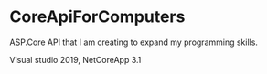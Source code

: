 # CoreApiForComputers

ASP.Core API that I am creating to 
expand my programming skills.

Visual studio 2019, 
NetCoreApp 3.1 
